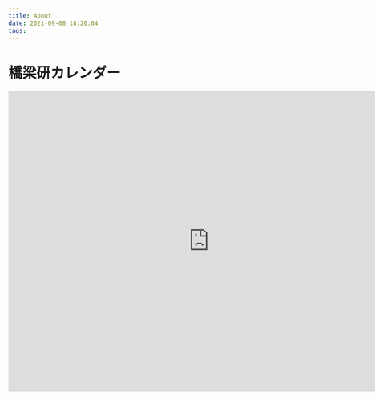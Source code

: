 ```yaml
---
title: About
date: 2021-09-08 18:20:04
tags:
---
```


# 橋梁研カレンダー

<iframe src="https://calendar.google.com/calendar/embed?src=brdg.student%40gmail.com&ctz=Asia%2FTokyo" style="border: 0" width="800" height="600" frameborder="0" scrolling="no"></iframe>